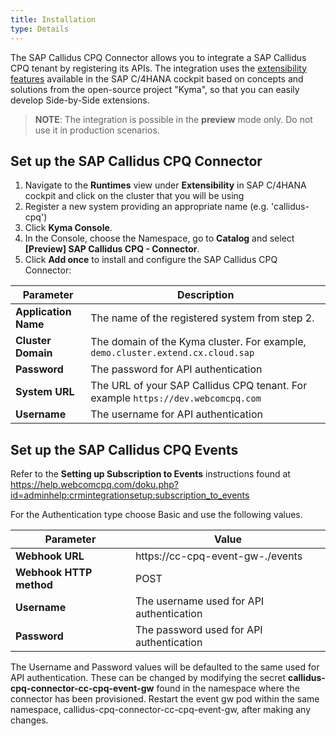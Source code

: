 ```yaml
---
title: Installation
type: Details
---
```


The SAP Callidus CPQ Connector allows you to integrate a SAP Callidus CPQ tenant by registering its APIs. The integration uses the [extensibility features](https://help.sap.com/viewer/0815bc232f5140bba54a58ab15c82e99/Current/en-US/9ed15aa6eac34b948693955da0c90174.html) available in the SAP C/4HANA cockpit based on concepts and solutions from the open-source project "Kyma", so that you can easily develop Side-by-Side extensions.

> **NOTE**: The integration is possible in the **preview** mode only. Do not use it in production scenarios.

## Set up the SAP Callidus CPQ Connector

1. Navigate to the **Runtimes** view under **Extensibility** in SAP C/4HANA cockpit and click on the cluster that you will be using
2. Register a new system providing an appropriate name (e.g. 'callidus-cpq')
3. Click **Kyma Console**.
4. In the Console, choose the Namespace, go to **Catalog** and select **[Preview] SAP Callidus CPQ - Connector**.
5. Click **Add once** to install and configure the SAP Callidus CPQ Connector:

| Parameter            | Description                                                                      |
| -------------------- | -------------------------------------------------------------------------------- |
| **Application Name** | The name of the registered system from step 2.                                   |
| **Cluster Domain**   | The domain of the Kyma cluster. For example, `demo.cluster.extend.cx.cloud.sap`  |
| **Password**         | The password for API authentication                                              |
| **System URL**       | The URL of your SAP Callidus CPQ tenant. For example `https://dev.webcomcpq.com` |
| **Username**         | The username for API authentication                                              |

## Set up the SAP Callidus CPQ Events

Refer to the **Setting up Subscription to Events** instructions found at
https://help.webcomcpq.com/doku.php?id=adminhelp:crmintegrationsetup:subscription_to_events

For the Authentication type choose Basic and use the following values.

| Parameter               | Value                                                       |
| ----------------------- | ----------------------------------------------------------- |
| **Webhook URL**         | https://cc-cpq-event-gw-<namespace>.<cluster domain>/events |
| **Webhook HTTP method** | POST                                                        |
| **Username**            | The username used for API authentication                    |
| **Password**            | The password used for API authentication                    |

The Username and Password values will be defaulted to the same used for API authentication. These can be changed by modifying the secret **callidus-cpq-connector-cc-cpq-event-gw** found in the namespace where the connector has been provisioned. Restart the event gw pod within the same namespace, callidus-cpq-connector-cc-cpq-event-gw, after making any changes.
